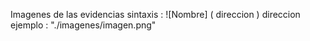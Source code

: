 Imagenes de las evidencias
sintaxis : ![Nombre] ( direccion )
direccion ejemplo : "./imagenes/imagen.png"
